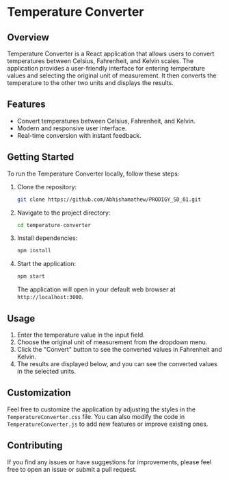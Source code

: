 # Temperature Converter

## Overview

Temperature Converter is a React application that allows users to convert temperatures between Celsius, Fahrenheit, and Kelvin scales. The application provides a user-friendly interface for entering temperature values and selecting the original unit of measurement. It then converts the temperature to the other two units and displays the results.

## Features

- Convert temperatures between Celsius, Fahrenheit, and Kelvin.
- Modern and responsive user interface.
- Real-time conversion with instant feedback.

## Getting Started

To run the Temperature Converter locally, follow these steps:

1. Clone the repository:

   ```bash
   git clone https://github.com/Abhishamathew/PRODIGY_SD_01.git
   ```

2. Navigate to the project directory:

   ```bash
   cd temperature-converter
   ```

3. Install dependencies:

   ```bash
   npm install
   ```

4. Start the application:

   ```bash
   npm start
   ```

   The application will open in your default web browser at `http://localhost:3000`.

## Usage

1. Enter the temperature value in the input field.
2. Choose the original unit of measurement from the dropdown menu.
3. Click the "Convert" button to see the converted values in Fahrenheit and Kelvin.
4. The results are displayed below, and you can see the converted values in the selected units.

## Customization

Feel free to customize the application by adjusting the styles in the `TemperatureConverter.css` file. You can also modify the code in `TemperatureConverter.js` to add new features or improve existing ones.

## Contributing

If you find any issues or have suggestions for improvements, please feel free to open an issue or submit a pull request.
